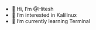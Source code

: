 - 👋 Hi, I’m @Hitesh
- 👀 I’m interested in Kalilinux
- 🌱 I’m currently learning Terminal


<!---
Hi523/Hi523 is a ✨ special ✨ repository because its `README.md` (this file) appears on your GitHub profile.
You can click the Preview link to take a look at your changes.
--->
